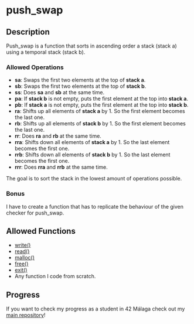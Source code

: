 # push_swap

## Description

Push_swap is a function that sorts in ascending order a stack (stack a) using a temporal stack (stack b).

### Allowed Operations

- **sa**: Swaps the first two elements at the top of **stack a**.
- **sb**: Swaps the first two elements at the top of **stack b**.
- **ss**: Does **sa** and **sb** at the same time.
- **pa**: If **stack b** is not empty, puts the first element at the top into **stack a**.
- **pb**: If **stack a** is not empty, puts the first element at the top into **stack b**.
- **ra**: Shifts up all elements of **stack a** by 1. So the first element becomes the last one.
- **rb**: Shifts up all elements of **stack b** by 1. So the first element becomes the last one.
- **rr**: Does **ra** and **rb** at the same time.
- **rra**: Shifts down all elements of **stack a** by 1. So the last element becomes the first one.
- **rrb**: Shifts down all elements of **stack b** by 1. So the last element becomes the first one.
- **rrr**: Does **rra** and **rrb** at the same time.

The goal is to sort the stack in the lowest amount of operations possible.

### Bonus

I have to create a function that has to replicate the behaviour of the given checker for push_swap.

## Allowed Functions

- [write()](https://man7.org/linux/man-pages/man2/write.2.html)
- [read()](https://linux.die.net/man/3/read)
- [malloc()](https://www.man7.org/linux/man-pages/man3/malloc.3.html)
- [free()](https://linux.die.net/man/3/free)
- [exit()](https://linux.die.net/man/3/exit)
- Any function I code from scratch.

## Progress

If you want to check my progress as a student in 42 Málaga check out my [main repository](https://github.com/SrRecursive/42Malaga)!
